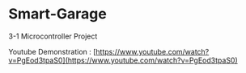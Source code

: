 # Smart-Garage
3-1 Microcontroller Project

Youtube Demonstration : [https://www.youtube.com/watch?v=PgEod3tpaS0](https://www.youtube.com/watch?v=PgEod3tpaS0)
